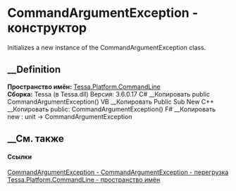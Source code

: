 # CommandArgumentException - конструктор
Initializes a new instance of the CommandArgumentException class.
## __Definition
 **Пространство имён:**
[Tessa.Platform.CommandLine](N_Tessa_Platform_CommandLine.htm)  
 **Сборка:** Tessa (в Tessa.dll) Версия: 3.6.0.17
C# __Копировать
     public CommandArgumentException()
VB __Копировать
     Public Sub New
C++ __Копировать
     public:
    CommandArgumentException()
F# __Копировать
     new : unit -> CommandArgumentException
##  __См. также
#### Ссылки
[CommandArgumentException -
](T_Tessa_Platform_CommandLine_CommandArgumentException.htm)
[CommandArgumentException -
перегрузка](Overload_Tessa_Platform_CommandLine_CommandArgumentException__ctor.htm)
[Tessa.Platform.CommandLine - пространство
имён](N_Tessa_Platform_CommandLine.htm)
